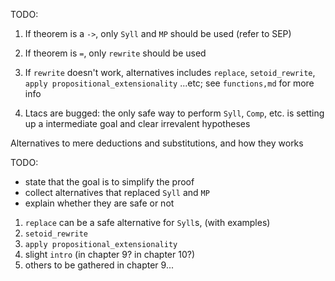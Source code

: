 TODO: 

1. If theorem is a `->`, only `Syll` and `MP` should be used (refer to SEP)

2. If theorem is `=`, only `rewrite` should be used

3. If `rewrite` doesn't work, alternatives includes `replace`, `setoid_rewrite`, `apply propositional_extensionality` ...etc; see `functions,md` for more info

4. Ltacs are bugged: the only safe way to perform `Syll`, `Comp`, etc. is setting up a intermediate goal and clear irrevalent hypotheses

Alternatives to mere deductions and substitutions, and how they works

TODO: 
- state that the goal is to simplify the proof
- collect alternatives that replaced `Syll` and `MP`
- explain whether they are safe or not

1. `replace` can be a safe alternative for `Syll`s, (with examples)
2. `setoid_rewrite`
3. `apply propositional_extensionality`
4. slight `intro` (in chapter 9? in chapter 10?)
5. others to be gathered in chapter 9...
